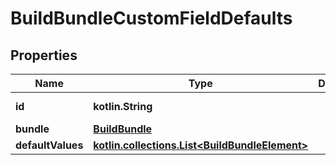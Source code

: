 
# BuildBundleCustomFieldDefaults

## Properties
Name | Type | Description | Notes
------------ | ------------- | ------------- | -------------
**id** | **kotlin.String** |  |  [optional] [readonly]
**bundle** | [**BuildBundle**](BuildBundle.md) |  |  [optional]
**defaultValues** | [**kotlin.collections.List&lt;BuildBundleElement&gt;**](BuildBundleElement.md) |  |  [optional]



